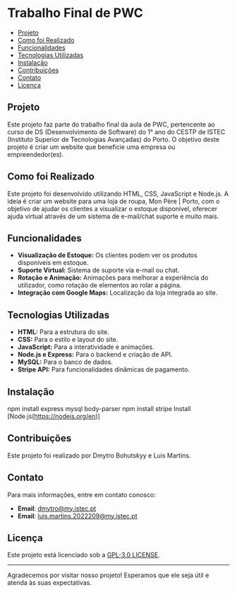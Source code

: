 # Trabalho Final de PWC

- [Projeto](#projeto)
- [Como foi Realizado](#como-foi-realizado)
- [Funcionalidades](#funcionalidades)
- [Tecnologias Utilizadas](#tecnologias-utilizadas)
- [Instalação](#instalação)
- [Contribuições](#contribuições)
- [Contato](#contato)
- [Licença](#licença)

## Projeto

Este projeto faz parte do trabalho final da aula de PWC, pertencente ao curso de DS (Desenvolvimento de Software) do 1° ano do CESTP de ISTEC (Instituto Superior de Tecnologias Avançadas) do Porto. O objetivo deste projeto é criar um website que beneficie uma empresa ou empreendedor(es).

## Como foi Realizado

Este projeto foi desenvolvido utilizando HTML, CSS, JavaScript e Node.js. A ideia é criar um website para uma loja de roupa, Mon Père | Porto, com o objetivo de ajudar os clientes a visualizar o estoque disponível, oferecer ajuda virtual através de um sistema de e-mail/chat suporte e muito mais.

## Funcionalidades

- **Visualização de Estoque:** Os clientes podem ver os produtos disponíveis em estoque.
- **Suporte Virtual:** Sistema de suporte via e-mail ou chat.
- **Rotação e Animação:** Animações para melhorar a experiência do utilizador, como rotação de elementos ao rolar a página.
- **Integração com Google Maps:** Localização da loja integrada ao site.

## Tecnologias Utilizadas

- **HTML:** Para a estrutura do site.
- **CSS:** Para o estilo e layout do site.
- **JavaScript:** Para a interatividade e animações.
- **Node.js e Express:** Para o backend e criação de API.
- **MySQL:** Para o banco de dados.
- **Stripe API:** Para funcionalidades dinâmicas de pagamento.

## Instalação

npm install express mysql body-parser
npm install stripe
Install [Node.js(https://nodejs.org/en)]

## Contribuições

Este projeto foi realizado por Dmytro Bohutskyy e Luis Martins.

## Contato

Para mais informações, entre em contato conosco:

- **Email**: dmytro@my.istec.pt
- **Email**: luis.martins.2022209@my.istec.pt

## Licença

Este projeto está licenciado sob a [GPL-3.0 LICENSE](LICENSE).

---

Agradecemos por visitar nosso projeto! Esperamos que ele seja útil e atenda às suas expectativas.

